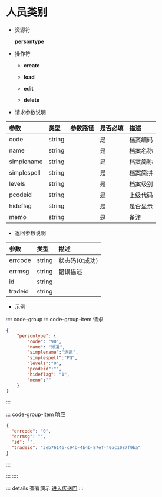 # 人员类别

- 资源符

  **persontype**
  
- 操作符

  - **create** <Badge type="tip" text="v1" vertical="top" />

  - **load** <Badge type="tip" text="v2" vertical="top" />

  - **edit** <Badge type="tip" text="v2" vertical="top" />

  - **delete** <Badge type="tip" text="v2" vertical="top" />

- 请求参数说明

|参数			|类型	|参数路径	|是否必填	|描述					|
|:-				|:-		|:-			|:-			|:-						|
|code			|string	|			|是			|档案编码				|
|name			|string	|			|是			|档案名称				|
|simplename		|string	|			|是			|档案简称				|
|simplespell	|string |			|是			|档案简拼				|
|levels			|string |			|是			|档案级别				|
|pcodeid		|string |			|是			|上级代码				|
|hideflag		|string |			|是			|是否显示				|
|memo			|string	|			|是			|备注				    |

- 返回参数说明

|参数   |类型     |描述           |
|:-     |:-       |:-            |
|errcode|string   |状态码(0:成功) |
|errmsg |string   |错误描述       |
|id     |string   |               |
|tradeid|string   |               |

- 示例

:::: code-group
::: code-group-item 请求

```json
{
    "persontype": {
        "code": "90",
        "name": "派遣",
        "simplename":"派遣",
        "simplespell":"PQ",
        "levels":"0",
        "pcodeid":"",
        "hideflag": "1",
        "memo":""
    }
}
```

:::

::: code-group-item 响应

```json
{
  "errcode": "0",
  "errmsg": "",
  "id": "",
  "tradeid": "3eb76146-c94b-4b4b-87ef-40ac1087f9ba"
}
```

:::

:::
::::

::: details 查看演示
[进入传送门](http://47.117.141.19/gif/persontype.gif)
:::
